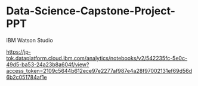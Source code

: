 # Data-Science-Capstone-Project-PPT
IBM Watson Studio

https://jp-tok.dataplatform.cloud.ibm.com/analytics/notebooks/v2/542235fc-5e0c-49d5-ba53-24a23b8a604f/view?access_token=2109c5644b612ece97e2277af987e4a28f97002131ef69d56d6b2c051784af1e
